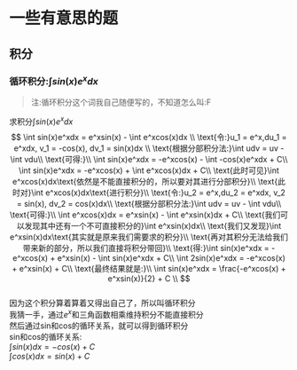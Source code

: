# 一些有意思的题

## 积分

### 循环积分:$\int sin(x)e^xdx$

>注:循环积分这个词我自己随便写的，不知道怎么叫:F

求积分$\int sin(x)e^xdx$  
$$
\int sin(x)e^xdx = e^xsin(x) - \int e^xcos(x)dx \\
\text{令:}u_1 = e^x,du_1 = e^xdx, v_1 = -cos(x), dv_1 = sin(x)dx \\
\text{根据分部积分法:}\int udv = uv - \int vdu\\
\text{可得:}\\
\int sin(x)e^xdx = -e^xcos(x) - \int -cos(x)e^xdx + C\\
\int sin(x)e^xdx = -e^xcos(x) + \int e^xcos(x)dx + C\\
\text{此时可见}\int e^xcos(x)dx\text{依然是不能直接积分的，所以要对其进行分部积分}\\
\text{此时对}\int e^xcos(x)dx\text{进行积分}\\
\text{令:}u_2 = e^x,du_2 = e^xdx, v_2 = sin(x), dv_2 = cos(x)dx\\
\text{根据分部积分法:}\int udv = uv - \int vdu\\
\text{可得:}\\
\int e^xcos(x)dx = e^xsin(x) - \int e^xsin(x)dx + C\\
\text{我们可以发现其中还有一个不可直接积分的}\int e^xsin(x)dx\\
\text{我们又发现}\int e^xsin(x)dx\text{其实就是原来我们需要求的积分}\\
\text{再对其积分无法给我们带来新的部分，所以我们直接将积分带回}\\
\text{得:}\int sin(x)e^xdx = -e^xcos(x) + e^xsin(x) - \int sin(x)e^xdx + C\\
\int 2sin(x)e^xdx = -e^xcos(x) + e^xsin(x) + C\\
\text{最终结果就是:}\\
\int sin(x)e^xdx = \frac{-e^xcos(x) + e^xsin(x)}{2} + C
\\
$$  
因为这个积分算着算着又得出自己了，所以叫循环积分  
我猜一手，通过$e^x$和三角函数相乘维持积分不能直接积分  
然后通过sin和cos的循环关系，就可以得到循环积分  
sin和cos的循环关系:  
$\int sin(x)dx = -cos(x) + C$  
$\int cos(x)dx = sin(x) + C$  
